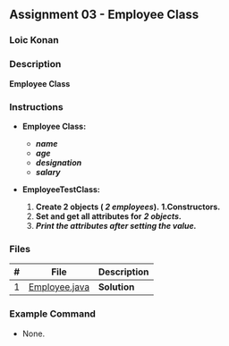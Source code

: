 ## Assignment 03 - Employee Class

### Loic Konan

### Description

**Employee Class**

### Instructions

- **Employee Class:**
  - ***name***
  - ***age***
  - ***designation***
  - ***salary***
  
- **EmployeeTestClass:**
   1. **Create 2 objects ( ***2 employees***).**
        **1.Constructors.**
   2. **Set and get all attributes for** ***2 objects.***
   3. ***Print the attributes after setting the value.***

### Files

|   #   | File                           | Description  |
| :---: | ------------------------------ | ------------ |
|   1   | [Employee.java](Employee.java) | **Solution** |

### Example Command

- None.
